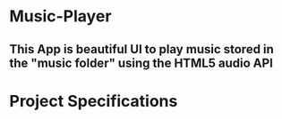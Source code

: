 # Music-Player
## This App is beautiful UI to play music stored in the "music folder" using the HTML5 audio API

# Project Specifications
